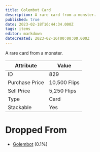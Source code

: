 ```yaml
---
title: Golembot Card
description: A rare card from a monster.
published: true
date: 2023-02-18T16:44:34.000Z
tags: items
editor: markdown
dateCreated: 2023-02-16T00:00:00.000Z
---
```


A rare card from a monster.

|Attribute|Value|
|-|-|
|ID|829|
|Purchase Price|10,500 Flips|
|Sell Price|5,250 Flips|
|Type|Card|
|Stackable|Yes|


# Dropped From
 * [Golembot](/monsters/golembot.md) (0.1%)
